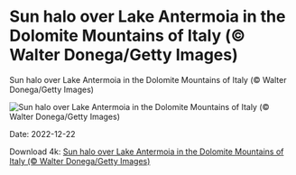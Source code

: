# Sun halo over Lake Antermoia in the Dolomite Mountains of Italy (© Walter Donega/Getty Images)

Sun halo over Lake Antermoia in the Dolomite Mountains of Italy (© Walter Donega/Getty Images)

![Sun halo over Lake Antermoia in the Dolomite Mountains of Italy (© Walter Donega/Getty Images)](https://bing.com/th?id=OHR.SolarHalo_EN-US5994527098_UHD.jpg&w=1024&h=576)

Date: 2022-12-22

Download 4k: [Sun halo over Lake Antermoia in the Dolomite Mountains of Italy (© Walter Donega/Getty Images)](https://bing.com/th?id=OHR.SolarHalo_EN-US5994527098_UHD.jpg)

